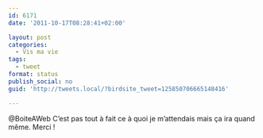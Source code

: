 ```yaml
---
id: 6171
date: '2011-10-17T08:28:41+02:00'

layout: post
categories:
  - Vis ma vie
tags:
  - tweet
format: status
publish_social: no
guid: 'http://tweets.local/?birdsite_tweet=125850706665148416'

---
```


@BoiteAWeb C’est pas tout à fait ce à quoi je m’attendais mais ça ira quand même. Merci !